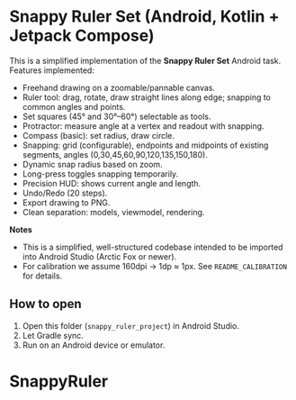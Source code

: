 # Snappy Ruler Set (Android, Kotlin + Jetpack Compose)

This is a simplified implementation of the **Snappy Ruler Set** Android task.
Features implemented:
- Freehand drawing on a zoomable/pannable canvas.
- Ruler tool: drag, rotate, draw straight lines along edge; snapping to common angles and points.
- Set squares (45° and 30°–60°) selectable as tools.
- Protractor: measure angle at a vertex and readout with snapping.
- Compass (basic): set radius, draw circle.
- Snapping: grid (configurable), endpoints and midpoints of existing segments, angles (0,30,45,60,90,120,135,150,180).
- Dynamic snap radius based on zoom.
- Long-press toggles snapping temporarily.
- Precision HUD: shows current angle and length.
- Undo/Redo (20 steps).
- Export drawing to PNG.
- Clean separation: models, viewmodel, rendering.

**Notes**
- This is a simplified, well-structured codebase intended to be imported into Android Studio (Arctic Fox or newer).
- For calibration we assume 160dpi -> 1dp ≈ 1px. See `README_CALIBRATION` for details.

## How to open
1. Open this folder (`snappy_ruler_project`) in Android Studio.
2. Let Gradle sync.
3. Run on an Android device or emulator.

# SnappyRuler
